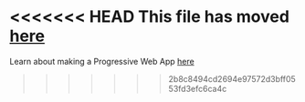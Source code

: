<<<<<<< HEAD
This file has moved [here](https://github.com/facebook/create-react-app/blob/master/packages/cra-template/template/README.md)
=======
Learn about making a Progressive Web App [here](https://facebook.github.io/create-react-app/docs/making-a-progressive-web-app)
>>>>>>> 2b8c8494cd2694e97572d3bff0553fd3efc6ca4c
